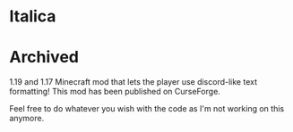 # Italica
# Archived
1.19 and 1.17 Minecraft mod that lets the player use discord-like text formatting!
This mod has been published on CurseForge.

Feel free to do whatever you wish with the code as I'm not working on this anymore.
